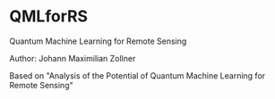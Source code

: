# QMLforRS
Quantum Machine Learning for Remote Sensing

Author: Johann Maximilian Zollner

Based on "Analysis of the Potential of Quantum Machine Learning for Remote Sensing"
